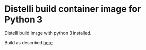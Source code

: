 # Distelli build container image for Python 3

Distelli build image with python 3 installed.

Build as described [here](https://www.distelli.com/docs/kb/creating-docker-build-image)
